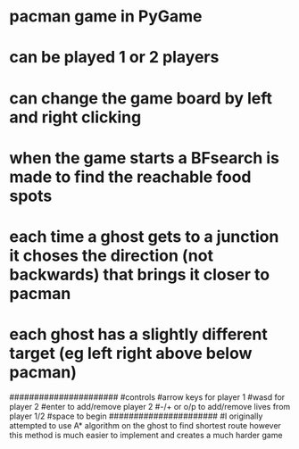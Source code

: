 # pacman game in PyGame
# can be played 1 or 2 players
# can change the game board by left and right clicking
# when the game starts a BFsearch is made to find the reachable food spots
# each time a ghost gets to a junction it choses the direction (not backwards) that brings it closer to pacman
# each ghost has a slightly different target (eg left right above below pacman)
######################
#controls
#arrow keys for player 1
#wasd for player 2
#enter to add/remove player 2
#-/+ or o/p to add/remove lives from player 1/2
#space to begin 
######################
#I originally attempted to use A* algorithm on the ghost to find shortest route however this method is much easier to implement and creates a much harder game
